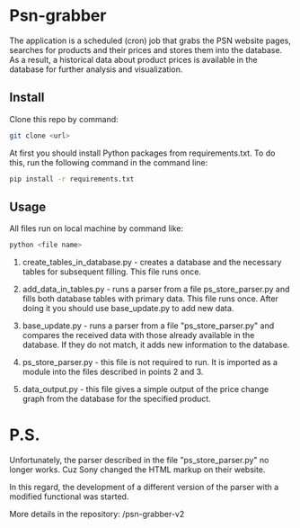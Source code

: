 # Psn-grabber
The application is a scheduled (cron) job that grabs the PSN website pages,
searches for products and their prices and stores them into the database.
As a result, a historical data about product prices is available in the database
for further analysis and visualization.

## Install

Clone this repo by command:

```bash
git clone <url>
```

At first you should install Python packages from requirements.txt.
To do this, run the following command in the command line:

```bash
pip install -r requirements.txt
```
## Usage

All files run on local machine by command like:

```bash
python <file name>
```

1. create_tables_in_database.py - creates a database and the necessary
tables for subsequent filling. This file runs once.

2. add_data_in_tables.py - runs a parser from a file ps_store_parser.py
and fills both database tables with primary data. This file runs once.
After doing it you should use base_update.py to add new data.

3. base_update.py - runs a parser from a file "ps_store_parser.py" and
compares the received data with those already available in the database.
If they do not match, it adds new information to the database.

4. ps_store_parser.py - this file is not required to run. It is imported
as a module into the files described in points 2 and 3.

5. data_output.py - this file gives a simple output of the price
change graph from the database for the specified product.

# P.S.
Unfortunately, the parser described in the file "ps_store_parser.py"
no longer works. Cuz Sony changed the HTML markup on their website.

In this regard, the development of a different version of the parser
with a modified functional was started.

More details in the repository: /psn-grabber-v2
